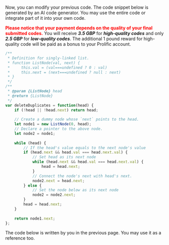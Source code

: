 Now, you can modify your previous code.  The code snippet below is generated by an AI code generator. You may use the entire code or integrate part of it into your own code. 



<span style="color: red;">**Please notice that your payment depends on the quality of your final submitted codes.**</span> You will receive ***3.5 GBP*** for ***high-quality codes*** and only ***2.5 GBP*** for ***low-quality codes***. The additional 1 pound reward for high-quality code will be paid as a bonus to your Prolific account.  

```javascript
/**
 * Definition for singly-linked list.
 * function ListNode(val, next) {
 *     this.val = (val===undefined ? 0 : val)
 *     this.next = (next===undefined ? null : next)
 * }
 */
/**
 * @param {ListNode} head
 * @return {ListNode}
 */
var deleteDuplicates = function(head) {
    if (!head || !head.next) return head;
    
    // Create a dummy node whose `next` points to the head.
    let node1 = new ListNode(0, head); 
    // Declare a pointer to the above node.
    let node2 = node1;
    
    while (head) {
        // If the head's value equals to the next node's value
        if (head.next && head.val === head.next.val) {
            // Set head as its next node
            while (head.next && head.val === head.next.val) {
                head = head.next;
            }
            // Connect the node's next with head's next.
            node2.next = head.next;
        } else {
            // Set the node below as its next node
            node2 = node2.next; 
        }
        head = head.next;
    }
    
    return node1.next;
};

```

The code below is written by you in the previous page. You may use it as a reference too. 